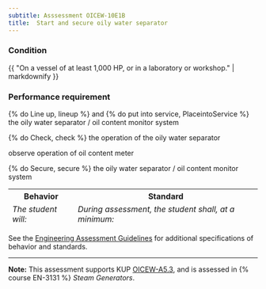 ```yaml
---
subtitle: Asssessment OICEW-10E1B
title:  Start and secure oily water separator
---
```




### Condition

{{ "On a vessel of at least 1,000 HP, or in a laboratory or workshop." | markdownify }}

### Performance requirement 

<table width='100%' class='Guidelines'>
 <thead>
 <tr>
     <th class='thirty'>Behavior</th>
     <th class='seventy'>Standard</th>
 </tr>
 <tr>
     <td><em>The student will:</em></td>
     <td><em>During assessment, the student shall, at a minimum:</em></td>
 </tr>
 </thead>
 <tbody>


<!--rowstart-->

{% do Line up, lineup %} and {% do put into service, PlaceintoService %} the oily water separator / oil content monitor system

<!--cellbreak-->



<!--rowend-->


<!--rowstart-->

{% do Check, check %} the operation of the oily water separator

<!--cellbreak-->

observe operation of oil content meter

<!--rowend-->


<!--rowstart-->

{% do Secure, secure %} the oily water separator / oil content monitor system

<!--cellbreak-->



<!--rowend-->


 </tbody>
 </table>



See the [Engineering Assessment Guidelines](guidelines) for additional specifications of behavior and standards.


*****

**Note:** This assessment supports KUP [OICEW-A5.3]({{site.baseurl}}/tables/31.html#OICEW-A5.3), and is assessed in  {% course  EN-3131 %}  *Steam Generators*. 

